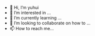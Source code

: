 - 👋 Hi, I’m yuhui
- 👀 I’m interested in ...
- 🌱 I’m currently learning ...
- 💞️ I’m looking to collaborate on how to ...
- 📫 How to reach me...
